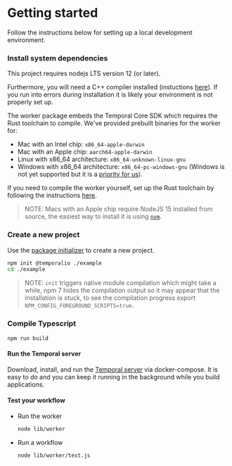 # Getting started

Follow the instructions below for setting up a local development environment.

### Install system dependencies

This project requires nodejs LTS version 12 (or later).

Furthermore, you will need a C++ compiler installed (instuctions [here](https://github.com/nodejs/node-gyp)).
If you run into errors during installation it is likely your environment is not properly set up.

The worker package embeds the Temporal Core SDK which requires the Rust toolchain to compile.
We've provided prebuilt binaries for the worker for:

- Mac with an Intel chip: `x86_64-apple-darwin`
- Mac with an Apple chip: `aarch64-apple-darwin`
- Linux with x86_64 architecture: `x86_64-unknown-linux-gnu`
- Windows with x86_64 architecture: `x86_64-pc-windows-gnu` (Windows is not yet supported but it is a [priority for us](https://github.com/temporalio/sdk-node/issues/12)).

If you need to compile the worker yourself, set up the Rust toolchain by following the instructions [here](https://rustup.rs/).

> NOTE: Macs with an Apple chip require NodeJS 15 installed from source, the easiest way to install it is using [`nvm`](https://github.com/nvm-sh/nvm).

### Create a new project

Use the [package initializer](./package-initializer) to create a new project.

```sh
npm init @temporalio ./example
cd ./example
```

> NOTE: `init` triggers native module compilation which might take a while, npm 7 hides the compilation output so it may appear that the installation is stuck, to see the compilation progress export `NPM_CONFIG_FOREGROUND_SCRIPTS=true`.

### Compile Typescript

```
npm run build
```

#### Run the Temporal server

Download, install, and run the [Temporal server](https://docs.temporal.io/docs/server-quick-install) via docker-compose. It is easy to do and you can keep it running in the background while you build applications.

#### Test your workflow

- Run the worker

  ```sh
  node lib/worker
  ```

- Run a workflow

  ```sh
  node lib/worker/test.js
  ```

